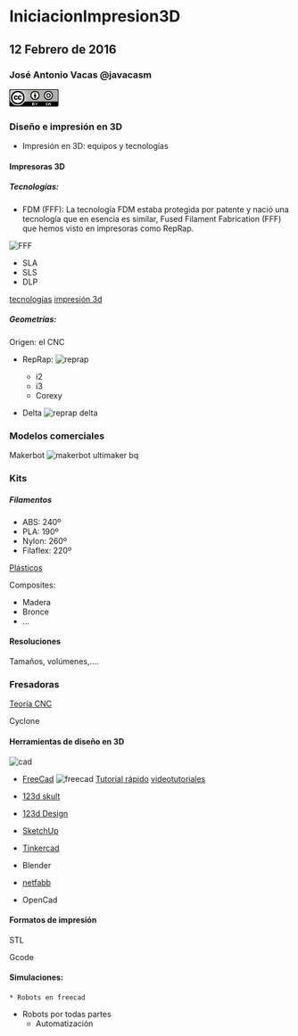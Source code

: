 # IniciacionImpresion3D

## 12 Febrero de 2016

### José Antonio Vacas @javacasm
![CCbySA](imagenes/CCbySQ_88x31.png)


### Diseño e impresión en 3D

* Impresión en 3D: equipos y tecnologías


#### Impresoras 3D

##### Tecnologías:

* FDM (FFF): La tecnología FDM estaba protegida por patente y nació una tecnología que en esencia es similar, Fused Filament Fabrication (FFF) que hemos visto en impresoras como RepRap.

![FFF](http://i.blogs.es/c48dd9/650_1000_300px-fdm_by_zureks/450_1000.png)

* SLA
* SLS
* DLP

[tecnologías](http://www.xataka.com/perifericos/estas-son-las-tecnologias-de-impresion-3d-que-hay-sobre-la-mesa-y-lo-que-puedes-esperar-de-ellas)
[impresión 3d](http://es.wikipedia.org/wiki/Impresi%C3%B3n_3D)

##### Geometrías:

Origen: el CNC

* RepRap:
![reprap](http://reprap.org/mediawiki/images/thumb/1/1f/Mendel.jpg/800px-Mendel.jpg)
	* i2
	* i3
	* Corexy

* Delta
![reprap delta](http://jeromeabel.net/files/ressources/democratie-industrielle/bonus-images/fab/delta-robot-reprap-helium-frog.jpg)


### Modelos comerciales

Makerbot ![makerbot](http://store.makerbot.com/mb-images/store/global/international.jpg)
ultimaker
bq

### Kits

##### Filamentos

* ABS: 240º
* PLA: 190º
* Nylon: 260º
* Filaflex: 220º

[Plásticos](http://spainlabs.com/wiki/index.php?title=Impresoras_3D)

Composites:

* Madera
* Bronce
* ...

#### Resoluciones

Tamaños, volúmenes,....

### Fresadoras

[Teoría CNC](http://spainlabs.com/wiki/index.php?title=Fresadoras_CNC)

Cyclone



#### Herramientas de diseño en 3D

![cad](http://www.deelip.com/images/2010-08-11-001.gif)

* [FreeCad](http://www.freecadweb.org/)
![freecad](http://jeromeabel.net/files/ressources/democratie-industrielle/bonus-images/fab/FreeCAD_aeroponic_system.jpg) [Tutorial rápido](http://spainlabs.com/wiki/index.php?title=Tutorial_r%C3%A1pido_de_FreeCad) [videotutoriales](http://www.iearobotics.com/wiki/index.php?title=Dise%C3%B1o_de_piezas_con_Freecad)

* [123d skult](http://www.mibqyyo.com/articulos/2015/03/11/aprender-diseno-3d-123d-sculpt/#/vanilla/discussion/embed/?vanilla_discussion_id=0)

* [123d Design](http://www.mibqyyo.com/articulos/2015/02/02/aprendiendo-diseno-3d-123d-design/#/vanilla/discussion/embed/?vanilla_discussion_id=0)

* [SketchUp](http://www.mibqyyo.com/articulos/2014/10/17/aprendiendo-diseno-3d-ii-sketchup/#/vanilla/discussion/embed/?vanilla_discussion_id=0)

* [Tinkercad](http://www.mibqyyo.com/articulos/2014/09/15/aprendiendo-diseno-3d-i-tinkercad/#/vanilla/discussion/embed/?vanilla_discussion_id=0	)

* Blender

* [netfabb](http://www.netfabb.com/engine_ultimaker.php)

* OpenCad

#### Formatos de impresión

STL

Gcode

#### Simulaciones:

	* Robots en freecad


* Robots por todas partes
	* Automatización
